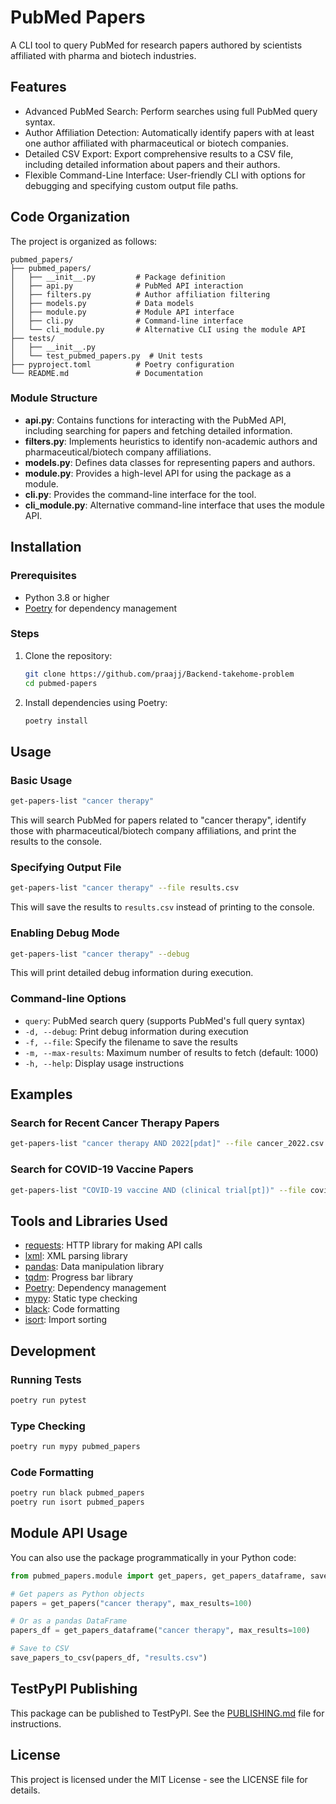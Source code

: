 # PubMed Papers

A CLI tool to query PubMed for research papers authored by scientists affiliated with pharma and biotech industries.

## Features

- Advanced PubMed Search: Perform searches using full PubMed query syntax.
- Author Affiliation Detection: Automatically identify papers with at least one author affiliated with pharmaceutical or biotech companies.
- Detailed CSV Export: Export comprehensive results to a CSV file, including detailed information about papers and their authors.
- Flexible Command-Line Interface: User-friendly CLI with options for debugging and specifying custom output file paths.

## Code Organization

The project is organized as follows:

```
pubmed_papers/
├── pubmed_papers/
│   ├── __init__.py         # Package definition
│   ├── api.py              # PubMed API interaction
│   ├── filters.py          # Author affiliation filtering
│   ├── models.py           # Data models
│   ├── module.py           # Module API interface
│   ├── cli.py              # Command-line interface
│   └── cli_module.py       # Alternative CLI using the module API
├── tests/
│   ├── __init__.py
│   └── test_pubmed_papers.py  # Unit tests
├── pyproject.toml          # Poetry configuration
└── README.md               # Documentation
```

### Module Structure

- **api.py**: Contains functions for interacting with the PubMed API, including searching for papers and fetching detailed information.
- **filters.py**: Implements heuristics to identify non-academic authors and pharmaceutical/biotech company affiliations.
- **models.py**: Defines data classes for representing papers and authors.
- **module.py**: Provides a high-level API for using the package as a module.
- **cli.py**: Provides the command-line interface for the tool.
- **cli_module.py**: Alternative command-line interface that uses the module API.

## Installation

### Prerequisites

- Python 3.8 or higher
- [Poetry](https://python-poetry.org/) for dependency management

### Steps

1. Clone the repository:
   ```bash
   git clone https://github.com/praajj/Backend-takehome-problem
   cd pubmed-papers
   ```

2. Install dependencies using Poetry:
   ```bash
   poetry install
   ```

## Usage

### Basic Usage

```bash
get-papers-list "cancer therapy"
```

This will search PubMed for papers related to "cancer therapy", identify those with pharmaceutical/biotech company affiliations, and print the results to the console.

### Specifying Output File

```bash
get-papers-list "cancer therapy" --file results.csv
```

This will save the results to `results.csv` instead of printing to the console.

### Enabling Debug Mode

```bash
get-papers-list "cancer therapy" --debug
```

This will print detailed debug information during execution.

### Command-line Options

- `query`: PubMed search query (supports PubMed's full query syntax)
- `-d, --debug`: Print debug information during execution
- `-f, --file`: Specify the filename to save the results
- `-m, --max-results`: Maximum number of results to fetch (default: 1000)
- `-h, --help`: Display usage instructions

## Examples

### Search for Recent Cancer Therapy Papers

```bash
get-papers-list "cancer therapy AND 2022[pdat]" --file cancer_2022.csv
```

### Search for COVID-19 Vaccine Papers

```bash
get-papers-list "COVID-19 vaccine AND (clinical trial[pt])" --file covid_vaccines.csv
```

## Tools and Libraries Used

- [requests](https://requests.readthedocs.io/): HTTP library for making API calls
- [lxml](https://lxml.de/): XML parsing library
- [pandas](https://pandas.pydata.org/): Data manipulation library
- [tqdm](https://tqdm.github.io/): Progress bar library
- [Poetry](https://python-poetry.org/): Dependency management
- [mypy](http://mypy-lang.org/): Static type checking
- [black](https://black.readthedocs.io/): Code formatting
- [isort](https://pycqa.github.io/isort/): Import sorting

## Development

### Running Tests

```bash
poetry run pytest
```

### Type Checking

```bash
poetry run mypy pubmed_papers
```

### Code Formatting

```bash
poetry run black pubmed_papers
poetry run isort pubmed_papers
```

## Module API Usage

You can also use the package programmatically in your Python code:

```python
from pubmed_papers.module import get_papers, get_papers_dataframe, save_papers_to_csv

# Get papers as Python objects
papers = get_papers("cancer therapy", max_results=100)

# Or as a pandas DataFrame
papers_df = get_papers_dataframe("cancer therapy", max_results=100)

# Save to CSV
save_papers_to_csv(papers_df, "results.csv")
```

## TestPyPI Publishing

This package can be published to TestPyPI. See the [PUBLISHING.md](PUBLISHING.md) file for instructions.

## License

This project is licensed under the MIT License - see the LICENSE file for details.
